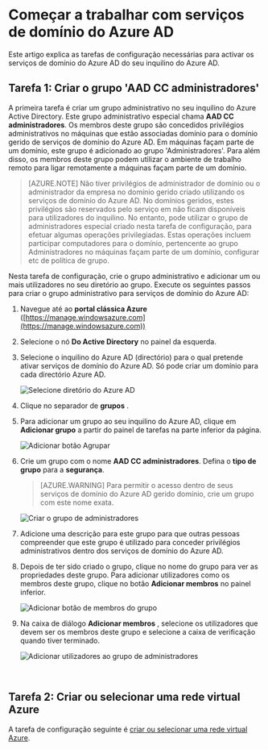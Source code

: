 <properties
    pageTitle="Serviços de domínio do Azure AD: Criar o grupo de administradores de CC AAD | Microsoft Azure"
    description="Introdução ao Azure Active Directory Domain Services"
    services="active-directory-ds"
    documentationCenter=""
    authors="mahesh-unnikrishnan"
    manager="stevenpo"
    editor="curtand"/>

<tags
    ms.service="active-directory-ds"
    ms.workload="identity"
    ms.tgt_pltfrm="na"
    ms.devlang="na"
    ms.topic="article"
    ms.date="10/03/2016"
    ms.author="maheshu"/>

# <a name="get-started-with-azure-ad-domain-services"></a>Começar a trabalhar com serviços de domínio do Azure AD

Este artigo explica as tarefas de configuração necessárias para activar os serviços de domínio do Azure AD do seu inquilino do Azure AD.

## <a name="task-1-create-the-aad-dc-administrators-group"></a>Tarefa 1: Criar o grupo 'AAD CC administradores'
A primeira tarefa é criar um grupo administrativo no seu inquilino do Azure Active Directory. Este grupo administrativo especial chama **AAD CC administradores**. Os membros deste grupo são concedidos privilégios administrativos no máquinas que estão associadas domínio para o domínio gerido de serviços de domínio do Azure AD. Em máquinas façam parte de um domínio, este grupo é adicionado ao grupo 'Administradores'. Para além disso, os membros deste grupo podem utilizar o ambiente de trabalho remoto para ligar remotamente a máquinas façam parte de um domínio.  

> [AZURE.NOTE] Não tiver privilégios de administrador de domínio ou o administrador da empresa no domínio gerido criado utilizando os serviços de domínio do Azure AD. No domínios geridos, estes privilégios são reservados pelo serviço em não ficam disponíveis para utilizadores do inquilino. No entanto, pode utilizar o grupo de administradores especial criado nesta tarefa de configuração, para efetuar algumas operações privilegiadas. Estas operações incluem participar computadores para o domínio, pertencente ao grupo Administradores no máquinas façam parte de um domínio, configurar etc de política de grupo.

Nesta tarefa de configuração, crie o grupo administrativo e adicionar um ou mais utilizadores no seu diretório ao grupo. Execute os seguintes passos para criar o grupo administrativo para serviços de domínio do Azure AD:

1. Navegue até ao **portal clássica Azure** ([https://manage.windowsazure.com](https://manage.windowsazure.com))

2. Selecione o nó **Do Active Directory** no painel da esquerda.

3. Selecione o inquilino do Azure AD (directório) para o qual pretende ativar serviços de domínio do Azure AD. Só pode criar um domínio para cada directório Azure AD.

    ![Selecione diretório do Azure AD](./media/active-directory-domain-services-getting-started/select-aad-directory.png)

4. Clique no separador de **grupos** .

5. Para adicionar um grupo ao seu inquilino do Azure AD, clique em **Adicionar grupo** a partir do painel de tarefas na parte inferior da página.

    ![Adicionar botão Agrupar](./media/active-directory-domain-services-getting-started/add-group-button.png)

6. Crie um grupo com o nome **AAD CC administradores**. Defina o **tipo de grupo** para a **segurança**.

    > [AZURE.WARNING] Para permitir o acesso dentro de seus serviços de domínio do Azure AD gerido domínio, crie um grupo com este nome exata.

    ![Criar o grupo de administradores](./media/active-directory-domain-services-getting-started/create-admin-group.png)

7. Adicione uma descrição para este grupo para que outras pessoas compreender que este grupo é utilizado para conceder privilégios administrativos dentro dos serviços de domínio do Azure AD.

8. Depois de ter sido criado o grupo, clique no nome do grupo para ver as propriedades deste grupo. Para adicionar utilizadores como os membros deste grupo, clique no botão **Adicionar membros** no painel inferior.

    ![Adicionar botão de membros do grupo](./media/active-directory-domain-services-getting-started/add-group-members-button.png)

9. Na caixa de diálogo **Adicionar membros** , selecione os utilizadores que devem ser os membros deste grupo e selecione a caixa de verificação quando tiver terminado.

    ![Adicionar utilizadores ao grupo de administradores](./media/active-directory-domain-services-getting-started/add-group-members.png)

<br>

## <a name="task-2-create-or-select-an-azure-virtual-network"></a>Tarefa 2: Criar ou selecionar uma rede virtual Azure
A tarefa de configuração seguinte é [criar ou selecionar uma rede virtual Azure](active-directory-ds-getting-started-vnet.md).
